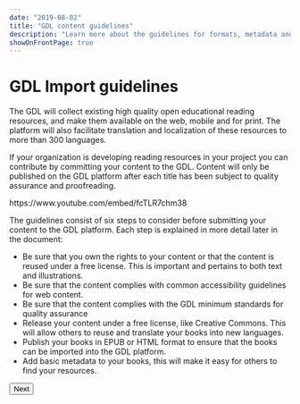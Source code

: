 ```yaml
---
date: "2019-08-02"
title: "GDL content guidelines"
description: "Learn more about the guidelines for formats, metadata and content produced for upload to the GDL."
showOnFrontPage: true
---
```


<content>

# GDL Import guidelines
The GDL will collect existing high quality open educational reading resources, and make them available on the web, mobile and for print. The platform will also facilitate translation and localization of these resources to more than 300 languages.

If your organization is developing reading resources in your project you can contribute by committing your content to the GDL. Content will only be published on the GDL platform after each title has been subject to quality assurance and proofreading. 

<youtube>
https://www.youtube.com/embed/fcTLR7chm38
</youtube>


The guidelines consist of six steps to consider before submitting your content to the GDL platform. Each step is explained in more detail later in the document:

* Be sure that you own the rights to your content or that the content is reused under a free license. This is important and pertains to both text and illustrations.
* Be sure that the content complies with common accessibility guidelines for web content.
* Be sure that the content complies with the GDL minimum standards for quality assurance
* Release your content under a free license, like Creative Commons. This will allow others to reuse and translate your books into new languages.
* Publish your books in EPUB or HTML format to ensure that the books can be imported into the GDL platform.
* Add basic metadata to your books, this will make it easy for others to find your resources.


<button to="/content-guidelines/step2">Next</button>
</content>
